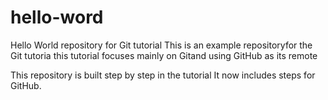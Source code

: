 # hello-word
Hello World repository for Git tutorial 
This is an example repositoryfor the Git tutoria
this tutorial focuses mainly on Gitand using GitHub as its remote

This repository is built step by step in the tutorial
It now includes steps for GitHub.
